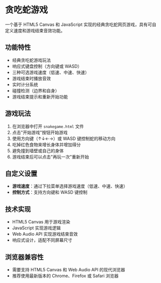 # 贪吃蛇游戏

一个基于 HTML5 Canvas 和 JavaScript 实现的经典贪吃蛇网页游戏，具有可自定义速度和游戏结束音效功能。

## 功能特性

- 经典贪吃蛇游戏玩法
- 响应式键盘控制（方向键或 WASD）
- 三种可选游戏速度（低速、中速、快速）
- 游戏结束时播放音效
- 实时计分系统
- 碰撞检测（边界和自身）
- 游戏结束提示和重新开始功能

## 游戏玩法

1. 在浏览器中打开 `snakegame.html` 文件
2. 点击"开始游戏"按钮开始游戏
3. 使用方向键（↑↓←→）或 WASD 键控制蛇的移动方向
4. 吃掉红色食物来增长身体并增加得分
5. 避免撞到墙壁或自己的身体
6. 游戏结束后可以点击"再玩一次"重新开始

## 自定义设置

- **游戏速度**：通过下拉菜单选择游戏速度（低速、中速、快速）
- **控制方式**：支持方向键和 WASD 键控制

## 技术实现

- HTML5 Canvas 用于游戏渲染
- JavaScript 实现游戏逻辑
- Web Audio API 实现游戏结束音效
- 响应式设计，适配不同屏幕尺寸

## 浏览器兼容性

- 需要支持 HTML5 Canvas 和 Web Audio API 的现代浏览器
- 推荐使用最新版本的 Chrome、Firefox 或 Safari 浏览器
